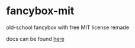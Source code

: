 fancybox-mit
========

old-school fancybox with free MIT license remade

docs can be found [here](http://everyonesdesign.github.io/fancybox-mit/)